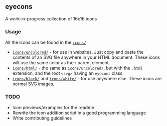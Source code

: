 ## eyecons
A work-in-progress collection of 16x16 icons

### Usage
All the icons can be found in the [`icons/`](./icons)

* [`icons/uncolored/`](./icons/uncolored) - for use in websites. Just copy and paste the contents of an SVG file anywhere in your HTML document. These icons will use the same color as their parent element.
* [`icons/html/`](./icons/html) - the same as `icons/uncolored/`, but with the `.html` extension, and the root `<svg>` having an `eyecons` class.
* [`icons/black/`](./icons/black) and [`icons/white/`](./icons/white) - for use anywhere else. These icons are normal SVG images.

### TODO
* Icon previews/examples for the readme
* Rewrite the icon addition script in a good programming language
* Write contributing guidelines